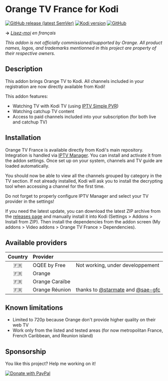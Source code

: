 # Orange TV France for Kodi
[![GitHub release (latest SemVer)](https://img.shields.io/github/v/release/f-lawe/plugin.video.orange.fr)](https://github.com/f-lawe/plugin.video.orange.fr/releases)
[![Kodi version](https://img.shields.io/badge/kodi%20version-v21-blue)](https://kodi.tv/)
[![GitHub](https://img.shields.io/github/license/f-lawe/plugin.video.orange.fr)](https://github.com/f-lawe/plugin.video.orange.fr/blob/master/LICENSE)

__→__ _[Lisez-moi](doc/README.fr.md) en français_

_This addon is not officially commissioned/supported by Orange. All product names, logos, and trademarks mentionned in this project are property of their respective owners._

## Description
This addon brings Orange TV to Kodi. All channels included in your registration are now directly available from Kodi!

This addon features:
- Watching TV with Kodi TV (using [IPTV Simple PVR](https://github.com/kodi-pvr/pvr.iptvsimple))
- Watching catchup TV content
- Access to paid channels included into your subscription (for both live and catchup TV)

## Installation
Orange TV France is available directly from Kodi's main repository. Integration is handled via [IPTV Manager](https://github.com/add-ons/service.iptv.manager). You can install and activate it from the addon settings. Once set up on your system, channels and TV guide are loaded automatically.

You should now be able to view all the channels grouped by category in the TV section. If not already installed, Kodi will ask you to install the decrypting tool when accessing a channel for the first time.

Do not forget to properly configure IPTV Manager and select your TV provider in the settings!

If you need the latest update, you can download the latest ZIP archive from the [releases page](https://github.com/f-lawe/plugin.video.orange.fr/releases/latest) and manually install it into Kodi (Settings > Addons > Install from ZIP). Then install the dependencies from the addon screen (My addons > Video addons > Orange TV France > Dependencies).

## Available providers
| Country   | Provider          |  |
|:---------:|:------------------|:-|
| 🇫🇷        | OQEE by Free      | Not working, under developpement |
| 🇫🇷        | Orange            |  |
| 🇫🇷        | Orange Caraïbe    |  |
| 🇫🇷        | Orange Réunion    | thanks to [@starmate](https://github.com/starmate) and [@sae-gfc](https://github.com/sae-gfc) |

## Known limitations
- Limited to 720p because Orange don't provide higher quality on their web TV
- Work only from the listed and tested areas (for now metropolitan France, French Caribbean, and Reunion island)

## Sponsorship
You like this project? Help me working on it!

[![Donate with PayPal](https://www.paypalobjects.com/en_US/i/btn/btn_donate_LG.gif)](https://www.paypal.com/donate/?hosted_button_id=PNVV6FEQU94JG)

